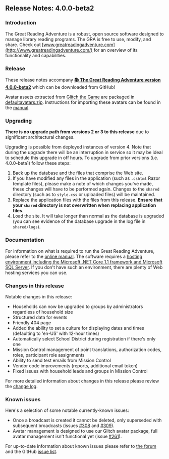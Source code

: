 ## Release Notes: 4.0.0-beta2

### Introduction

The Great Reading Adventure is a robust, open source software designed to manage library reading programs. The GRA is free to use, modify, and share. Check out [www.greatreadingadventure.com](http://www.greatreadingadventure.com/) for an overview of its functionality and capabilities.

### Release

These release notes accompany **[:books: The Great Reading Adventure version 4.0.0-beta2](https://github.com/MCLD/greatreadingadventure/releases/download/v4.0.0-beta2/GreatReadingAdventure-4.0.0-beta2.zip)** which can be downloaded from GitHub!

Avatar assets extracted from [Glitch the Game](https://www.glitchthegame.com/) are packaged in [defaultavatars.zip](https://github.com/MCLD/greatreadingadventure/releases/download/v4.0.0-beta1/defaultavatars.zip). Instructions for importing these avatars can be found in the [manual](http://manual.greatreadingadventure.com/).

### Upgrading

**There is no upgrade path from versions 2 or 3 to this release** due to significant architectural changes.

Upgrading is possible from deployed instances of version 4. Note that during the upgrade there will be an interruption in service so it may be ideal to schedule this upgrade in off hours. To upgrade from prior versions (i.e. 4.0.0-beta1) follow these steps:

1. Back up the database and the files that comprise the Web site.
2. If you have modified any files in the application (such as `.cshtml` Razor template files), please make a note of which changes you've made, these changes will have to be performed again. Changes to the `shared` directory (such as to `style.css` or uploaded files) will be maintained.
3. Replace the application files with the files from this release. **Ensure that your `shared` directory is not overwritten when replacing application files**.
4. Load the site. It will take longer than normal as the database is upgraded (you can see evidence of the database upgrade in the log file in `shared/logs`).

### Documentation

For information on what is required to run the Great Reading Adventure, please refer to the [online manual](http://manual.greatreadingadventure.com/). The software requires a [hosting environment including the Microsoft .NET Core 1.1 framework and Microsoft SQL Server](http://manual.greatreadingadventure.com/en/latest/installation/system-requirements/). If you don't have such an environment, there are plenty of Web hosting services you can use.

### Changes in this release

Notable changes in this release:

- Households can now be upgraded to groups by administrators regardless of household size
- Structured data for events
- Friendly 404 page
- Added the ability to set a culture for displaying dates and times (defaulting to 'en-US' with 12-hour times)
- Automatically select School District during registration if there's only one
- Mission Control management of point translations, authorization codes, roles, participant role assignments
- Ability to send test emails from Mission Control
- Vendor code improvements (reports, additional email token)
- Fixed issues with household leads and groups in Mission Control

For more detailed information about changes in this release please review the [change log](https://github.com/MCLD/greatreadingadventure/blob/v4.0.0-beta2/CHANGELOG.md).

### Known issues

Here's a selection of some notable currently-known issues:

- Once a broadcast is created it cannot be deleted, only superseded with subsequent broadcasts (issues [#308](https://github.com/MCLD/greatreadingadventure/issues/308) and [#309](https://github.com/MCLD/greatreadingadventure/issues/309)).
- Avatar management is designed to use our Glitch avatar package, full avatar management isn't functional yet (issue [#261](https://github.com/MCLD/greatreadingadventure/issues/261)).


For up-to-date information about known issues please refer to [the forum](http://forum.greatreadingadventure.com/) and the GitHub [issue list](https://github.com/MCLD/greatreadingadventure/issues).
